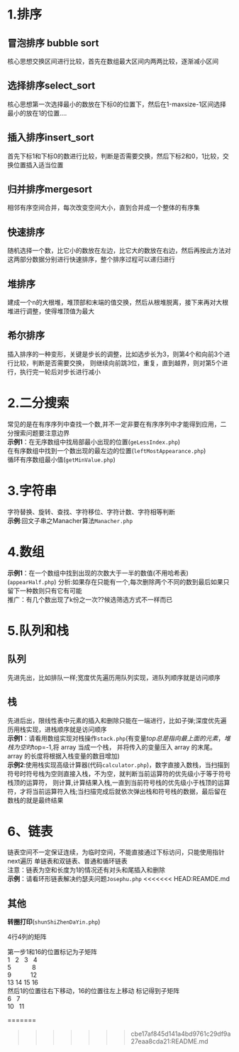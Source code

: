 # 1.排序 #

## 冒泡排序 bubble sort ##

 核心思想交换区间进行比较，首先在数组最大区间内两两比较，逐渐减小区间

## 选择排序select_sort ##
核心思想第一次选择最小的数放在下标0的位置下，然后在1-maxsize-1区间选择最小的放在1的位置....
## 插入排序insert_sort ##
首先下标1和下标0的数进行比较，判断是否需要交换，然后下标2和0，1比较，交换位置插入适当位置
## 归并排序mergesort ##
相邻有序空间合并，每次改变空间大小，直到合并成一个整体的有序集
## 快速排序 ##
随机选择一个数，比它小的数放在左边，比它大的数放在右边，然后再按此方法对这两部分数据分别进行快速排序，整个排序过程可以递归进行
## 堆排序 ##
建成一个n的大根堆，堆顶部和末端的值交换，然后从根堆脱离，接下来再对大根堆进行调整，使得堆顶值为最大
## 希尔排序 ##
插入排序的一种变形，关键是步长的调整，比如选步长为3，则第4个和向前3个进行比较，判断是否需要交换，
          则继续向前跳3位，重复，直到越界，则对第5个进行，执行完一轮后对步长进行减小

# 2.二分搜索 #

  常见的是在有序序列中查找一个数,并不一定非要在有序序列中才能得到应用，二分搜索问题要注意边界<br/>
 **示例1**：在无序数组中找局部最小出现的位置(`geLessIndex.php`)<br/>
         在有序数组中找到一个数出现的最左边的位置(`leftMostAppearance.php`)<br/>
        循环有序数组最小值(`getMinValue.php`)

# 3.字符串 #

  字符替换、旋转、查找、字符移位、字符计数、字符相等判断<br/>
  **示例**:回文子串之Manacher算法`Manacher.php`

# 4.数组 #
  
  **示例1**：在一个数组中找到出现的次数大于一半的数值(不用哈希表)<br/>(`appearHalf.php`)
        分析:如果存在只能有一个,每次删除两个不同的数到最后如果只留下一种数则只有它有可能<br/>
        推广：有几个数出现了k份之一次??候选筛选方式不一样而已


# 5.队列和栈 #

## 队列 ##
先进先出，比如排队一样;宽度优先遍历用队列实现，进队列顺序就是访问顺序
## 栈 ##
先进后出，限线性表中元素的插入和删除只能在一端进行，比如子弹;深度优先遍历用栈实现，进栈顺序就是访问顺序<br/>
  **示例1**：请看用数组实现对栈操作`stack.php`(有变量$top总是指向最上面的元素，堆栈为空时$top=-1,将 array 当成一个栈，
  并将传入的变量压入 array 的末尾。array 的长度将根据入栈变量的数目增加)<br/>
 **示例2**:使用栈实现高级计算器(代码`calculator.php`)，数字直接入数栈，当扫描到符号时符号栈为空则直接入栈，不为空，就判断当前运算符的优先级小于等于符号栈顶的运算符，
 则计算,计算结果入栈,一直到当前符号栈的优先级小于栈顶的运算符，才将当前运算符入栈;当扫描完成后就依次弹出栈和符号栈的数据，最后留在数栈的就是最终结果

# 6、链表 #

  链表空间不一定保证连续，为临时空间，不能直接通过下标访问，只能使用指针next遍历
  单链表和双链表、普通和循环链表<br/>
  注意：链表为空和长度为1的情况还有对头和尾插入和删除<br/>
 **示例**：请看环形链表解决约瑟夫问题`Josephu.php`
<<<<<<< HEAD:REAMDE.md

## 其他 ##
**转圈打印**(`shunShiZhenDaYin.php`)

4行4列的矩阵

第一步1和16的位置标记为子矩阵<br/>
1 &nbsp;  2 &nbsp;  3  &nbsp; 4<br/>
5 &nbsp;&nbsp;&nbsp;&nbsp;&nbsp;&nbsp; &nbsp; &nbsp;   8<br/>
9&nbsp;&nbsp;&nbsp;&nbsp;&nbsp;&nbsp; &nbsp;  &nbsp;     12<br/>
13 14 15 16<br/>
然后1的位置往右下移动，16的位置往左上移动
标记得到子矩阵<br/>
 6 &nbsp; 7<br/>
10 &nbsp; 11<br/>

 
=======
>>>>>>> cbe17af845d141a4bd9761c29df9a27eaa8cda21:README.md
